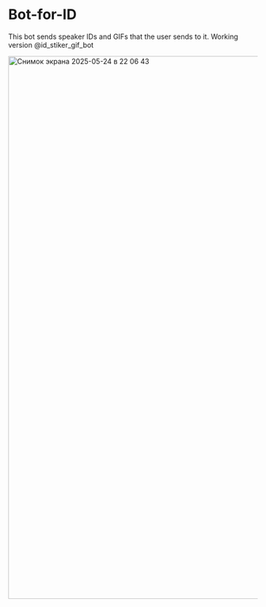# Bot-for-ID

This bot sends speaker IDs and GIFs that the user sends to it. Working version @id_stiker_gif_bot


<img width="1096" alt="Снимок экрана 2025-05-24 в 22 06 43" src="https://github.com/user-attachments/assets/ee2d28a6-8bb1-4da2-b14f-3ed5f6e509d1" />

